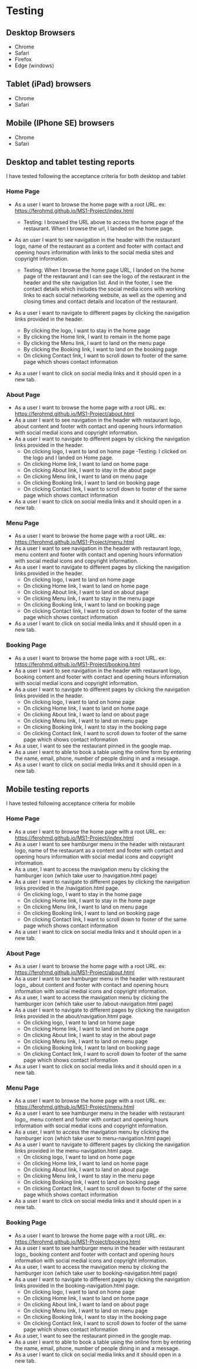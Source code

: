 # Testing

## Desktop Browsers
  - Chrome
  - Safari
  - Firefox 
  - Edge (windows)

## Tablet (iPad) browsers
  - Chrome
  - Safari

## Mobile (IPhone SE) browsers
  - Chrome
  - Safari

## Desktop and tablet testing reports
I have tested following the acceptance criteria for both desktop and tablet

### Home Page
  - As a user I want to browse the home page with a root URL. ex: https://ferohmd.github.io/MS1-Project/index.html
    - Testing: I browsed the URL above to access the home page of the restaurant. When I browse the url, I landed on the home page.

  - As an user I want to see navigation in the header with the restaurant logo, name of the restaurant as a content and footer with contact and opening hours information with links to the social media sites and copyright information.
    - Testing: When I browse the home page URL, I landed on the home page of the restaurant and I can see the logo of the restaurant in the header and the site navigation list. And in the footer, I see the contact details which includes the social media icons with working links to each social networking website, as well as the opening and closing times and contact details and location of the restaurant.

  - As a user I want to navigate to different pages by clicking the navigation links provided in the header.
    - By clicking the logo, I want to stay in the home page
    - By clicking the Home link, I want to remain in the home page
    - By clicking the Menu link, I want to land on the menu page
    - By clicking the Booking link, I want to land on the booking page
    - On clicking Contact link, I want to scroll down to footer of the same page which shows contact information
  - As a user I want to click on social media links and it should open in a new tab.


### About Page
  - As a user I want to browse the home page with a root URL. ex: https://ferohmd.github.io/MS1-Project/about.html
  - As a user I want to see navigation in the header with restaurant logo, about content and footer with contact and opening hours information with social medial icons and copyright information.
  - As a user I want to navigate to different pages by clicking the navigation links provided in the header.
    - On clicking logo, I want to land on home page
      -Testing: I clicked on the logo and I landed on Home page.
    - On clicking Home link, I want to land on home page
    - On clicking About link, I want to stay in the about page
    - On clicking Menu link, I want to land on menu page
    - On clicking Booking link, I want to land on booking page
    - On clicking Contact link, I want to scroll down to footer of the same page which shows contact information
  - As a user I want to click on social media links and it should open in a new tab.


### Menu Page
  - As a user I want to browse the home page with a root URL. ex: https://ferohmd.github.io/MS1-Project/menu.html
  - As a user I want to see navigation in the header with restaurant logo, menu content and footer with contact and opening hours information with social medial icons and copyright information.
  - As a user I want to navigate to different pages by clicking the navigation links provided in the header.
    - On clicking logo, I want to land on home page
    - On clicking Home link, I want to land on home page
    - On clicking About link, I want to land on about page
    - On clicking Menu link, I want to stay in the menu page
    - On clicking Booking link, I want to land on booking page
    - On clicking Contact link, I want to scroll down to footer of the same page which shows contact information
  - As a user I want to click on social media links and it should open in a new tab.

### Booking Page
  - As a user I want to browse the home page with a root URL. ex: https://ferohmd.github.io/MS1-Project/booking.html
  - As a user I want to see navigation in the header with restaurant logo, booking content and footer with contact and opening hours information with social medial icons and copyright information.
  - As a user I want to navigate to different pages by clicking the navigation links provided in the header.
    - On clicking logo, I want to land on home page
    - On clicking Home link, I want to land on home page
    - On clicking About link, I want to land on about page
    - On clicking Menu link, I want to land on menu page
    - On clicking Booking link, I want to stay in the booking page
    - On clicking Contact link, I want to scroll down to footer of the same page which shows contact information
  - As a user, I want to see the restaurant pinned in the google map.
  - As a user I want to able to book a table using the online form by entering the name, email, phone, number of people dining in and a message.
  - As a user I want to click on social media links and it should open in a new tab.

## Mobile testing reports
I have tested following acceptance criteria for mobile

### Home Page
  - As a user I want to browse the home page with a root URL. ex: https://ferohmd.github.io/MS1-Project/index.html
  - As a user I want to see hamburger menu in the header with restaurant logo, name of the restaurant as a content and footer with contact and opening hours information with social medial icons and copyright information.
  - As a user, I want to access the mavigation menu by clicking the hamburger icon (which take user to /navigation.html page)
  - As a user I want to navigate to different pages by clicking the navigation links provided in the /navigation.html page.
    - On clicking logo, I want to stay in the home page
    - On clicking Home link, I want to stay in the home page
    - On clicking Menu link, I want to land on menu page
    - On clicking Booking link, I want to land on booking page
    - On clicking Contact link, I want to scroll down to footer of the same page which shows contact information
  - As a user I want to click on social media links and it should open in a new tab.


### About Page
  - As a user I want to browse the home page with a root URL. ex: https://ferohmd.github.io/MS1-Project/about.html
  - As a user I want to see hamburger menu in the header with restaurant logo,, about content and footer with contact and opening hours information with social medial icons and copyright information.
  - As a user, I want to access the mavigation menu by clicking the hamburger icon (which take user to /about-navigation.html page)
  - As a user I want to navigate to different pages by clicking the navigation links provided in the about/navigation.html page.
    - On clicking logo, I want to land on home page
    - On clicking Home link, I want to land on home page
    - On clicking About link, I want to stay in the about page
    - On clicking Menu link, I want to land on menu page
    - On clicking Booking link, I want to land on booking page
    - On clicking Contact link, I want to scroll down to footer of the same page which shows contact information
  - As a user I want to click on social media links and it should open in a new tab.


### Menu Page
  - As a user I want to browse the home page with a root URL. ex: https://ferohmd.github.io/MS1-Project/menu.html
  - As a user I want to see hamburger menu in the header with restaurant logo,, menu content and footer with contact and opening hours information with social medial icons and copyright information.
  - As a user, I want to access the mavigation menu by clicking the hamburger icon (which take user to menu-navigation.html page)
  - As a user I want to navigate to different pages by clicking the navigation links provided in the menu-navigation.html page.
    - On clicking logo, I want to land on home page
    - On clicking Home link, I want to land on home page
    - On clicking About link, I want to land on about page
    - On clicking Menu link, I want to stay in the menu page
    - On clicking Booking link, I want to land on booking page
    - On clicking Contact link, I want to scroll down to footer of the same page which shows contact information
  - As a user I want to click on social media links and it should open in a new tab.

### Booking Page
  - As a user I want to browse the home page with a root URL. ex: https://ferohmd.github.io/MS1-Project/booking.html
  - As a user I want to see hamburger menu in the header with restaurant logo,, booking content and footer with contact and opening hours information with social medial icons and copyright information.
  - As a user, I want to access the mavigation menu by clicking the hamburger icon (which take user to booking-navigation.html page)
  - As a user I want to navigate to different pages by clicking the navigation links provided in the booking-navigation.html page.
    - On clicking logo, I want to land on home page
    - On clicking Home link, I want to land on home page
    - On clicking About link, I want to land on about page
    - On clicking Menu link, I want to land on menu page
    - On clicking Booking link, I want to stay in the booking page
    - On clicking Contact link, I want to scroll down to footer of the same page which shows contact information
  - As a user, I want to see the restaurant pinned in the google map.
  - As a user I want to able to book a table using the online form by entering the name, email, phone, number of people dining in and a message.
  - As a user I want to click on social media links and it should open in a new tab.

